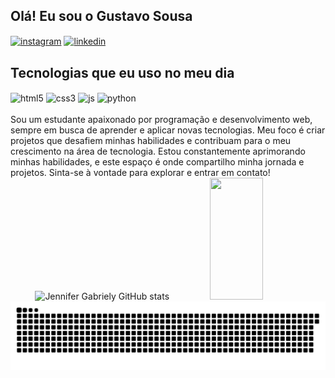 
## Olá! Eu sou o Gustavo Sousa
<div>
  <a href="https://www.instagram.com/gusta.txk/" target="_blank"><img align="center" alt="instagram" src="https://img.shields.io/badge/Instagram-E4405F?style=for-the-badge&logo=instagram&logoColor=white" /></a>
  <a href="https://www.linkedin.com/in/gustavo-sousa-a888032a9/" target="_blank"><img align="center" alt="linkedin" src="https://img.shields.io/badge/LinkedIn-0077B5?style=for-the-badge&logo=linkedin&logoColor=white" /></a>
  
</div> 

## Tecnologias que eu uso no meu dia

<div style="display: inline_block">
  <img align="center" alt="html5" src="https://img.shields.io/badge/HTML5-E34F26?style=for-the-badge&logo=html5&logoColor=white" />
  <img align="center" alt="css3" src="https://img.shields.io/badge/CSS3-1572B6?style=for-the-badge&logo=css3&logoColor=white" />
  <img align="center" alt="js" src="https://img.shields.io/badge/JavaScript-F7DF1E?style=for-the-badge&logo=javascript&logoColor=black" />
  <img align="center" alt="python" src="https://img.shields.io/badge/Python-3776AB?style=for-the-badge&logo=python&logoColor=white" />

</div><br/>
Sou um estudante apaixonado por programação e desenvolvimento web, sempre em busca de aprender e aplicar novas tecnologias. Meu foco é criar projetos que desafiem minhas habilidades e contribuam para o meu crescimento na área de tecnologia. Estou constantemente aprimorando minhas habilidades, e este espaço é onde compartilho minha jornada e projetos. Sinta-se à vontade para explorar e entrar em contato!

<!-- GitHub Stats -->
<div align="center">  
  <img width="49%" height="195px" src="https://github-readme-stats.vercel.app/api?username=gustatxk&show_icons=true&count_private=true&hide_border=true&title_color=007BFF&icon_color=007BFF&text_color=c9d1d9&bg_color=0d1117" alt="Jennifer Gabriely GitHub stats" /> 
  <img width="41%" height="195px" src="https://github-readme-stats.vercel.app/api/top-langs/?username=gustatxk&layout=compact&hide_border=true&title_color=007BFF&text_color=007BFF&bg_color=0d1117" />
</div>

<!-- Snake Animation -->
<div align="center">  
<img src="https://raw.githubusercontent.com/gustatxk/gustatxk/output/snake.svg" alt="Snake animation" />
</div>






